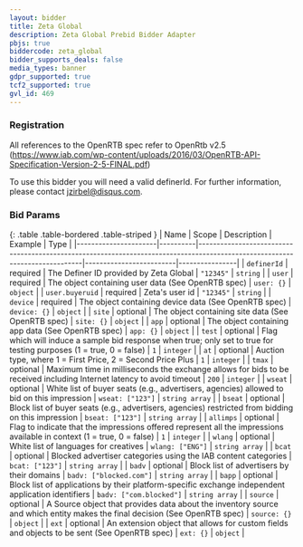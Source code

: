 ```yaml
---
layout: bidder
title: Zeta Global
description: Zeta Global Prebid Bidder Adapter
pbjs: true
biddercode: zeta_global
bidder_supports_deals: false
media_types: banner
gdpr_supported: true
tcf2_supported: true
gvl_id: 469
---
```


### Registration

All references to the OpenRTB spec refer to OpenRtb v2.5 (https://www.iab.com/wp-content/uploads/2016/03/OpenRTB-API-Specification-Version-2-5-FINAL.pdf)

To use this bidder you will need a valid definerId.  For further information, please contact jzirbel@disqus.com.

### Bid Params

{: .table .table-bordered .table-striped }
| Name                 | Scope    | Description                                                                                                                | Example                 | Type           |
|----------------------|----------|----------------------------------------------------------------------------------------------------------------------------|-------------------------|----------------|
| `definerId`          | required | The Definer ID provided by Zeta Global                                                                                     | `"12345"`               | `string`       |
| `user`               | required | The object containing user data (See OpenRTB spec)                                                                         | `user: {}`              | `object`       |
| `user.buyeruid`      | required | Zeta's user id                                                                                                             | `"12345"`               | `string`       |
| `device`             | required | The object containing device data (See OpenRTB spec)                                                                       | `device: {}`            | `object`       |
| `site`               | optional | The object containing site data (See OpenRTB spec)                                                                         | `site: {}`              | `object`       |
| `app`                | optional | The object containing app data (See OpenRTB spec)                                                                          | `app: {}`               | `object`       |
| `test`               | optional | Flag which will induce a sample bid response when true; only set to true for testing purposes (1 = true, 0 = false)        | `1`                     | `integer`      |
| `at`                 | optional | Auction type, where 1 = First Price, 2 = Second Price Plus                                                                 | `1`                     | `integer`      |
| `tmax`               | optional | Maximum time in milliseconds the exchange allows for bids to be received including Internet latency to avoid timeout       | `200`                   | `integer`      |
| `wseat`              | optional | White list of buyer seats (e.g., advertisers, agencies) allowed to bid on this impression                                  | `wseat: ["123"]`        | `string array` |
| `bseat`              | optional | Block list of buyer seats (e.g., advertisers, agencies) restricted from bidding on this impression                         | `bseat: ["123"]`        | `string array` |
| `allimps`            | optional | Flag to indicate that the impressions offered represent all the impressions available in context (1 = true, 0 = false)     | `1`                     | `integer`      |
| `wlang`              | optional | White list of languages for creatives                                                                                      | `wlang: ["ENG"]`        | `string array` |
| `bcat`               | optional | Blocked advertiser categories using the IAB content categories                                                             | `bcat: ["123"]`         | `string array` |
| `badv`               | optional | Block list of advertisers by their domains                                                                                 | `badv: ["blocked.com"]` | `string array` |
| `bapp`               | optional | Block list of applications by their platform-specific exchange independent application identifiers                         | `badv: ["com.blocked"]` | `string array` |
| `source`             | optional | A Source object that provides data about the inventory source and which entity makes the final decision (See OpenRTB spec) | `source: {}`            | `object`       |
| `ext`                | optional | An extension object that allows for custom fields and objects to be sent  (See OpenRTB spec)                               | `ext: {}`               | `object`       |
